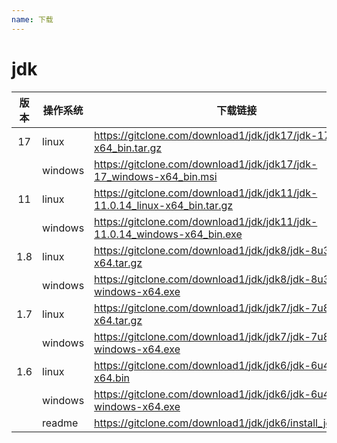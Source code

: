 ```yaml
---
name: 下载
---
```


# jdk

| 版本 | 操作系统 | 下载链接                                                     |
| :--: | -------- | ------------------------------------------------------------ |
|  17  | linux    | https://gitclone.com/download1/jdk/jdk17/jdk-17_linux-x64_bin.tar.gz |
|      | windows  | https://gitclone.com/download1/jdk/jdk17/jdk-17_windows-x64_bin.msi |
|  11  | linux    | https://gitclone.com/download1/jdk/jdk11/jdk-11.0.14_linux-x64_bin.tar.gz |
|      | windows  | https://gitclone.com/download1/jdk/jdk11/jdk-11.0.14_windows-x64_bin.exe |
| 1.8  | linux    | https://gitclone.com/download1/jdk/jdk8/jdk-8u321-linux-x64.tar.gz |
|      | windows  | https://gitclone.com/download1/jdk/jdk8/jdk-8u321-windows-x64.exe |
| 1.7  | linux    | https://gitclone.com/download1/jdk/jdk7/jdk-7u80-linux-x64.tar.gz |
|      | windows  | https://gitclone.com/download1/jdk/jdk7/jdk-7u80-windows-x64.exe |
| 1.6  | linux    | https://gitclone.com/download1/jdk/jdk6/jdk-6u45-linux-x64.bin |
|      | windows  | https://gitclone.com/download1/jdk/jdk6/jdk-6u45-windows-x64.exe |
|      | readme   | https://gitclone.com/download1/jdk/jdk6/install_jdk_linux.txt |